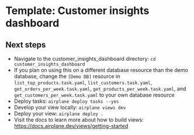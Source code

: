 # Template: Customer insights dashboard

## Next steps

- Navigate to the customer_insights_dashboard directory: `cd customer_insights_dashboard`
- If you plan on using this on a different database resource than the demo database, change the `[Demo DB]`  resource in `list_top_products.task.yaml`, `list_customers.task.yaml`, `get_orders_per_week.task.yaml`, `get_products_per_week.task.yaml`, and `get_customers_per_week.task.yaml` to your own database resource
- Deploy tasks: `airplane deploy tasks --yes`
- Develop your view locally: `airplane views dev`
- Deploy your view: `airplane deploy .`
- Visit the docs to learn more about how to build views: https://docs.airplane.dev/views/getting-started
